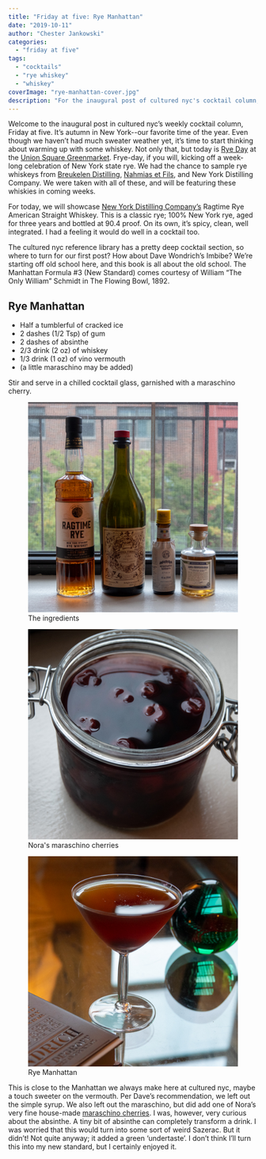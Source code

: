 ```yaml
---
title: "Friday at five: Rye Manhattan"
date: "2019-10-11"
author: "Chester Jankowski"
categories: 
  - "friday at five"
tags: 
  - "cocktails"
  - "rye whiskey"
  - "whiskey"
coverImage: "rye-manhattan-cover.jpg"
description: "For the inaugural post of cultured nyc's cocktail column, we take a look at one of the great classics: the Manhattan."
---
```


Welcome to the inaugural post in cultured nyc’s weekly cocktail column, Friday at five. It’s autumn in New York--our favorite time of the year. Even though we haven’t had much sweater weather yet, it’s time to start thinking about warming up with some whiskey. Not only that, but today is [Rye Day](https://www.grownyc.org/blog/rye-day-1011-union-square-greenmarket) at the [Union Square Greenmarket](https://www.grownyc.org/greenmarket/manhattan-union-square-m). Frye-day, if you will, kicking off a week-long celebration of New York state rye. We had the chance to sample rye whiskeys from [Breukelen Distilling](https://brkdistilling.com/), [Nahmias et Fils](https://www.nahmiasetfils.com/), and New York Distilling Company. We were taken with all of these, and will be featuring these whiskies in coming weeks.

For today, we will showcase [New York Distilling Company’s](https://www.nydistilling.com) Ragtime Rye American Straight Whiskey. This is a classic rye; 100% New York rye, aged for three years and bottled at 90.4 proof. On its own, it’s spicy, clean, well integrated. I had a feeling it would do well in a cocktail too.

The cultured nyc reference library has a pretty deep cocktail section, so where to turn for our first post? How about Dave Wondrich’s Imbibe? We’re starting off old school here, and this book is all about the old school. The Manhattan Formula #3 (New Standard) comes courtesy of William “The Only William” Schmidt in The Flowing Bowl, 1892.

## Rye Manhattan

- Half a tumblerful of cracked ice
- 2 dashes (1/2 Tsp) of gum
- 2 dashes of absinthe
- 2/3 drink (2 oz) of whiskey
- 1/3 drink (1 oz) of vino vermouth
- (a little maraschino may be added)

Stir and serve in a chilled cocktail glass, garnished with a maraschino cherry.

<div class="two-column">
<figure><img src="images/DSC08051.jpg" alt="the ingredients"><figcaption>The ingredients</figcaption></figure>
<figure><img src="images/DSC08056.jpg" alt="Nora's maraschino cherries"><figcaption>Nora's maraschino cherries</figcaption></figure>
</div>
<figure><img src="images/DSC08071.jpg" alt="the Rye Manhattan cocktail"><figcaption>Rye Manhattan</figcaption></figure>

This is close to the Manhattan we always make here at cultured nyc, maybe a touch sweeter on the vermouth. Per Dave’s recommendation, we left out the simple syrup. We also left out the maraschino, but did add one of Nora’s very fine house-made [maraschino cherries](https://www.thekitchn.com/diy-recipe-boozy-cherries-3-wa-121134). I was, however, very curious about the absinthe. A tiny bit of absinthe can completely transform a drink. I was worried that this would turn into some sort of weird Sazerac. But it didn’t! Not quite anyway; it added a green ‘undertaste’. I don’t think I’ll turn this into my new standard, but I certainly enjoyed it.
